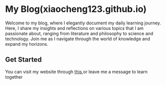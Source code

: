 # My Blog(xiaocheng123.github.io)

Welcome to my blog, where I elegantly document my daily learning journey. Here, I share my insights and reflections on various topics that I am passionate about, ranging from literature and philosophy to science and technology. Join me as I navigate through the world of knowledge and expand my horizons.

## Get Started

You can visit my website through [this](xiaocheng123.github.io),or leave me a message to learn together

